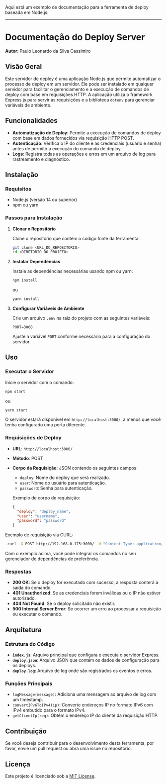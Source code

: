 Aqui está um exemplo de documentação para a ferramenta de deploy baseada em Node.js:

---

# Documentação do Deploy Server 

**Autor**: Paulo Leonardo da Silva Cassimiro

## Visão Geral

Este servidor de deploy é uma aplicação Node.js que permite automatizar o processo de deploy em um servidor. Ele pode ser instalado em qualquer servidor para facilitar o gerenciamento e a execução de comandos de deploy com base em requisições HTTP. A aplicação utiliza o framework Express.js para servir as requisições e a biblioteca `dotenv` para gerenciar variáveis de ambiente.

## Funcionalidades

- **Automatização de Deploy**: Permite a execução de comandos de deploy com base em dados fornecidos via requisição HTTP POST.
- **Autenticação**: Verifica o IP do cliente e as credenciais (usuário e senha) antes de permitir a execução do comando de deploy.
- **Logs**: Registra todas as operações e erros em um arquivo de log para rastreamento e diagnóstico.

## Instalação

### Requisitos

- Node.js (versão 14 ou superior)
- npm ou yarn

### Passos para Instalação

1. **Clonar o Repositório**

   Clone o repositório que contém o código fonte da ferramenta:

   ```bash
   git clone <URL_DO_REPOSITORIO>
   cd <DIRETORIO_DO_PROJETO>
   ```

2. **Instalar Dependências**

   Instale as dependências necessárias usando npm ou yarn:

   ```bash
   npm install
   ```

   ou

   ```bash
   yarn install
   ```

3. **Configurar Variáveis de Ambiente**

   Crie um arquivo `.env` na raiz do projeto com as seguintes variáveis:

   ```env
   PORT=3000
   ```

   Ajuste a variável `PORT` conforme necessário para a configuração do servidor.

## Uso

### Executar o Servidor

Inicie o servidor com o comando:

```bash
npm start
```

ou

```bash
yarn start
```

O servidor estará disponível em `http://localhost:3000/`, a menos que você tenha configurado uma porta diferente.

### Requisições de Deploy

- **URL**: `http://localhost:3000/`
- **Método**: POST
- **Corpo da Requisição**: JSON contendo os seguintes campos:
  - `deploy`: Nome do deploy que será realizado.
  - `user`: Nome do usuário para autenticação.
  - `password`: Senha para autenticação.

  Exemplo de corpo de requisição:

  ```json
  {
    "deploy": "deploy_name",
    "user": "username",
    "password": "password"
  }
  ```
 Exemplo de requisição via CURL:
 
 ```bash
  curl -X POST http://192.168.0.175:3000/ -H "Content-Type: application/json" -d "{\"user\": \"paulo\",\"password\": \"123456\",\"deploy\": \"teste\"}"
```

Com o exemplo acima, você pode integrar os comandos no seu gerenciador de dependências de preferência.

### Respostas

- **200 OK**: Se o deploy for executado com sucesso, a resposta conterá a saída do comando.
- **401 Unauthorized**: Se as credenciais forem inválidas ou o IP não estiver autorizado.
- **404 Not Found**: Se o deploy solicitado não existir.
- **500 Internal Server Error**: Se ocorrer um erro ao processar a requisição ou executar o comando.

## Arquitetura

### Estrutura do Código

- **`index.js`**: Arquivo principal que configura e executa o servidor Express.
- **`deploy.json`**: Arquivo JSON que contém os dados de configuração para os deploys.
- **`deploy.log`**: Arquivo de log onde são registrados os eventos e erros.

### Funções Principais

- `logMessage(message)`: Adiciona uma mensagem ao arquivo de log com um timestamp.
- `convertIPv6ToIPv4(ip)`: Converte endereços IP no formato IPv6 com IPv4 embutido para o formato IPv4.
- `getClientIp(req)`: Obtém o endereço IP do cliente da requisição HTTP.

## Contribuição

Se você deseja contribuir para o desenvolvimento desta ferramenta, por favor, envie um pull request ou abra uma issue no repositório.

## Licença

Este projeto é licenciado sob a [MIT License](LICENSE).
